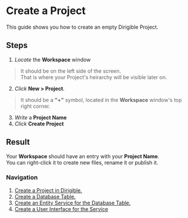 # Create a Project
This guide shows you how to create an empty Dirigible Project.
## Steps
1. _Locate_ the **Workspace** window
> It should be on the left side of the screen.</br>
> That is where your Project's heirarchy will be visible later on.
2. _Click_ **New > Project**.
> It should be a **"+"** symbol, located in the **Workspace** window's top right corner.
3. _Write_ a **Project Name**
4. _Click_ **Create Project** 

## Result
Your **Workspace** should have an entry with your **Project Name**.</br>
You can right-click it to create new files, rename it or publish it.

### Navigation
1. [Create a Project in Dirigible.](https://github.com/dirigiblelabs/curriculum/tree/master/IvoYakov/DirigibleDoc/Guides/CreateProject.md)
2. [Create a Database Table.](https://github.com/dirigiblelabs/curriculum/tree/master/IvoYakov/DirigibleDoc/Guides/CreateDatabaseTable.md)
3. [Create an Entity Service for the Database Table.](https://github.com/dirigiblelabs/curriculum/blob/master/IvoYakov/DirigibleDoc/Guides/CreateEntityService.md)
4. [Create a User Interface for the Service](https://github.com/dirigiblelabs/curriculum/tree/master/IvoYakov/DirigibleDoc/Guides/CreateUserInterface.md)
